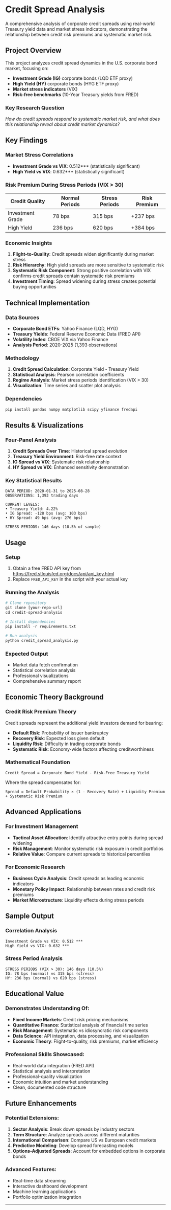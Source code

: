 # Credit Spread Analysis

A comprehensive analysis of corporate credit spreads using real-world Treasury yield data and market stress indicators, demonstrating the relationship between credit risk premiums and systematic market risk.

## Project Overview

This project analyzes credit spread dynamics in the U.S. corporate bond market, focusing on:
- **Investment Grade (IG)** corporate bonds (LQD ETF proxy)
- **High Yield (HY)** corporate bonds (HYG ETF proxy)
- **Market stress indicators** (VIX)
- **Risk-free benchmarks** (10-Year Treasury yields from FRED)

### Key Research Question
*How do credit spreads respond to systematic market risk, and what does this relationship reveal about credit market dynamics?*

## Key Findings

### Market Stress Correlations
- **Investment Grade vs VIX**: 0.512*** (statistically significant)
- **High Yield vs VIX**: 0.632*** (statistically significant)

### Risk Premium During Stress Periods (VIX > 30)
| Credit Quality | Normal Periods | Stress Periods | Risk Premium |
|---------------|----------------|----------------|--------------|
| Investment Grade | 78 bps | 315 bps | +237 bps |
| High Yield | 236 bps | 620 bps | +384 bps |

### Economic Insights
1. **Flight-to-Quality**: Credit spreads widen significantly during market stress
2. **Risk Hierarchy**: High yield spreads are more sensitive to systematic risk
3. **Systematic Risk Component**: Strong positive correlation with VIX confirms credit spreads contain systematic risk premiums
4. **Investment Timing**: Spread widening during stress creates potential buying opportunities

## Technical Implementation

### Data Sources
- **Corporate Bond ETFs**: Yahoo Finance (LQD, HYG)
- **Treasury Yields**: Federal Reserve Economic Data (FRED API)
- **Volatility Index**: CBOE VIX via Yahoo Finance
- **Analysis Period**: 2020-2025 (1,393 observations)

### Methodology
1. **Credit Spread Calculation**: Corporate Yield - Treasury Yield
2. **Statistical Analysis**: Pearson correlation coefficients
3. **Regime Analysis**: Market stress periods identification (VIX > 30)
4. **Visualization**: Time series and scatter plot analysis

### Dependencies
```bash
pip install pandas numpy matplotlib scipy yfinance fredapi
```

## Results & Visualizations

### Four-Panel Analysis
1. **Credit Spreads Over Time**: Historical spread evolution
2. **Treasury Yield Environment**: Risk-free rate context
3. **IG Spread vs VIX**: Systematic risk relationship
4. **HY Spread vs VIX**: Enhanced sensitivity demonstration

### Key Statistical Results
```
DATA PERIOD: 2020-01-31 to 2025-08-28
OBSERVATIONS: 1,393 trading days

CURRENT LEVELS:
• Treasury Yield: 4.22%
• IG Spread: -128 bps (avg: 103 bps)
• HY Spread: 49 bps (avg: 276 bps)

STRESS PERIODS: 146 days (10.5% of sample)
```

## Usage

### Setup
1. Obtain a free FRED API key from https://fred.stlouisfed.org/docs/api/api_key.html
2. Replace `FRED_API_KEY` in the script with your actual key

### Running the Analysis
```python
# Clone repository
git clone [your-repo-url]
cd credit-spread-analysis

# Install dependencies
pip install -r requirements.txt

# Run analysis
python credit_spread_analysis.py
```

### Expected Output
- Market data fetch confirmation
- Statistical correlation analysis
- Professional visualizations
- Comprehensive summary report

## Economic Theory Background

### Credit Risk Premium Theory
Credit spreads represent the additional yield investors demand for bearing:
- **Default Risk**: Probability of issuer bankruptcy
- **Recovery Risk**: Expected loss given default
- **Liquidity Risk**: Difficulty in trading corporate bonds
- **Systematic Risk**: Economy-wide factors affecting creditworthiness

### Mathematical Foundation
```
Credit Spread = Corporate Bond Yield - Risk-Free Treasury Yield
```

Where the spread compensates for:
```
Spread = Default Probability × (1 - Recovery Rate) + Liquidity Premium + Systematic Risk Premium
```

## Advanced Applications

### For Investment Management
- **Tactical Asset Allocation**: Identify attractive entry points during spread widening
- **Risk Management**: Monitor systematic risk exposure in credit portfolios
- **Relative Value**: Compare current spreads to historical percentiles

### For Economic Research
- **Business Cycle Analysis**: Credit spreads as leading economic indicators
- **Monetary Policy Impact**: Relationship between rates and credit risk premiums
- **Market Microstructure**: Liquidity effects during stress periods

## Sample Output

### Correlation Analysis
```
Investment Grade vs VIX: 0.512 ***
High Yield vs VIX: 0.632 ***
```

### Stress Period Analysis
```
STRESS PERIODS (VIX > 30): 146 days (10.5%)
IG: 78 bps (normal) vs 315 bps (stress)
HY: 236 bps (normal) vs 620 bps (stress)
```

## Educational Value

### Demonstrates Understanding Of:
- **Fixed Income Markets**: Credit risk pricing mechanisms
- **Quantitative Finance**: Statistical analysis of financial time series
- **Risk Management**: Systematic vs idiosyncratic risk components
- **Data Science**: API integration, data processing, and visualization
- **Economic Theory**: Flight-to-quality, risk premiums, market efficiency

### Professional Skills Showcased:
- Real-world data integration (FRED API)
- Statistical analysis and interpretation
- Professional-quality visualization
- Economic intuition and market understanding
- Clean, documented code structure

## Future Enhancements

### Potential Extensions:
1. **Sector Analysis**: Break down spreads by industry sectors
2. **Term Structure**: Analyze spreads across different maturities
3. **International Comparison**: Compare US vs European credit markets
4. **Predictive Modeling**: Develop spread forecasting models
5. **Options-Adjusted Spreads**: Account for embedded options in corporate bonds

### Advanced Features:
- Real-time data streaming
- Interactive dashboard development
- Machine learning applications
- Portfolio optimization integration

---
